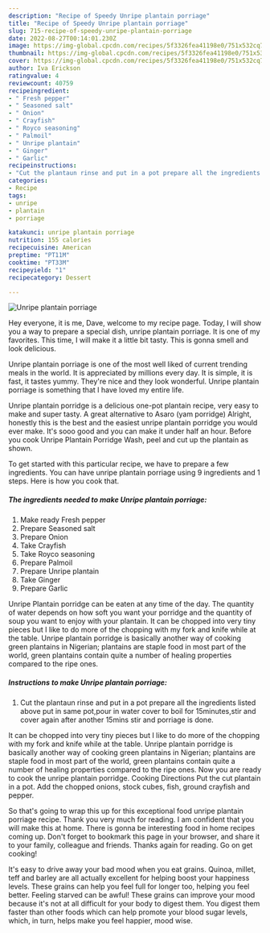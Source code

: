 ```yaml
---
description: "Recipe of Speedy Unripe plantain porriage"
title: "Recipe of Speedy Unripe plantain porriage"
slug: 715-recipe-of-speedy-unripe-plantain-porriage
date: 2022-08-27T00:14:01.230Z
image: https://img-global.cpcdn.com/recipes/5f3326fea41198e0/751x532cq70/unripe-plantain-porriage-recipe-main-photo.jpg
thumbnail: https://img-global.cpcdn.com/recipes/5f3326fea41198e0/751x532cq70/unripe-plantain-porriage-recipe-main-photo.jpg
cover: https://img-global.cpcdn.com/recipes/5f3326fea41198e0/751x532cq70/unripe-plantain-porriage-recipe-main-photo.jpg
author: Iva Erickson
ratingvalue: 4
reviewcount: 40759
recipeingredient:
- " Fresh pepper"
- " Seasoned salt"
- " Onion"
- " Crayfish"
- " Royco seasoning"
- " Palmoil"
- " Unripe plantain"
- " Ginger"
- " Garlic"
recipeinstructions:
- "Cut the plantaun rinse and put in a pot prepare all the ingredients listed above put in same pot,pour in water cover to boil for 15minutes,stir and cover again after another 15mins stir and porriage is done."
categories:
- Recipe
tags:
- unripe
- plantain
- porriage

katakunci: unripe plantain porriage 
nutrition: 155 calories
recipecuisine: American
preptime: "PT11M"
cooktime: "PT33M"
recipeyield: "1"
recipecategory: Dessert

---
```



![Unripe plantain porriage](https://img-global.cpcdn.com/recipes/5f3326fea41198e0/751x532cq70/unripe-plantain-porriage-recipe-main-photo.jpg)

Hey everyone, it is me, Dave, welcome to my recipe page. Today, I will show you a way to prepare a special dish, unripe plantain porriage. It is one of my favorites. This time, I will make it a little bit tasty. This is gonna smell and look delicious.

Unripe plantain porriage is one of the most well liked of current trending meals in the world. It is appreciated by millions every day. It is simple, it is fast, it tastes yummy. They're nice and they look wonderful. Unripe plantain porriage is something that I have loved my entire life.

Unripe plantain porridge is a delicious one-pot plantain recipe, very easy to make and super tasty. A great alternative to Asaro (yam porridge) Alright, honestly this is the best and the easiest unripe plantain porridge you would ever make. It&#39;s sooo good and you can make it under half an hour. Before you cook Unripe Plantain Porridge Wash, peel and cut up the plantain as shown.


To get started with this particular recipe, we have to prepare a few ingredients. You can have unripe plantain porriage using 9 ingredients and 1 steps. Here is how you cook that.

<!--inarticleads1-->

##### The ingredients needed to make Unripe plantain porriage:

1. Make ready  Fresh pepper
1. Prepare  Seasoned salt
1. Prepare  Onion
1. Take  Crayfish
1. Take  Royco seasoning
1. Prepare  Palmoil
1. Prepare  Unripe plantain
1. Take  Ginger
1. Prepare  Garlic


Unripe Plantain porridge can be eaten at any time of the day. The quantity of water depends on how soft you want your porridge and the quantity of soup you want to enjoy with your plantain. It can be chopped into very tiny pieces but I like to do more of the chopping with my fork and knife while at the table. Unripe plantain porridge is basically another way of cooking green plantains in Nigerian; plantains are staple food in most part of the world, green plantains contain quite a number of healing properties compared to the ripe ones. 

<!--inarticleads2-->

##### Instructions to make Unripe plantain porriage:

1. Cut the plantaun rinse and put in a pot prepare all the ingredients listed above put in same pot,pour in water cover to boil for 15minutes,stir and cover again after another 15mins stir and porriage is done.


It can be chopped into very tiny pieces but I like to do more of the chopping with my fork and knife while at the table. Unripe plantain porridge is basically another way of cooking green plantains in Nigerian; plantains are staple food in most part of the world, green plantains contain quite a number of healing properties compared to the ripe ones. Now you are ready to cook the unripe plantain porridge. Cooking Directions Put the cut plantain in a pot. Add the chopped onions, stock cubes, fish, ground crayfish and pepper. 

So that's going to wrap this up for this exceptional food unripe plantain porriage recipe. Thank you very much for reading. I am confident that you will make this at home. There is gonna be interesting food in home recipes coming up. Don't forget to bookmark this page in your browser, and share it to your family, colleague and friends. Thanks again for reading. Go on get cooking!

It's easy to drive away your bad mood when you eat grains. Quinoa, millet, teff and barley are all actually excellent for helping boost your happiness levels. These grains can help you feel full for longer too, helping you feel better. Feeling starved can be awful! These grains can improve your mood because it's not at all difficult for your body to digest them. You digest them faster than other foods which can help promote your blood sugar levels, which, in turn, helps make you feel happier, mood wise.
